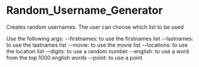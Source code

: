 # Random_Username_Generator
 Creates random usernames. The user can choose which list to be used 

 Use the following args:
  --firstnames: to use the firstnames list
  --lastnames: to use the lastnames list
  --movie: to use the movie list
  --locations: to use the location list 
  --digits: to use a random number 
  --english: to use a word from the top 1000 english words
  --point: to use a point 
